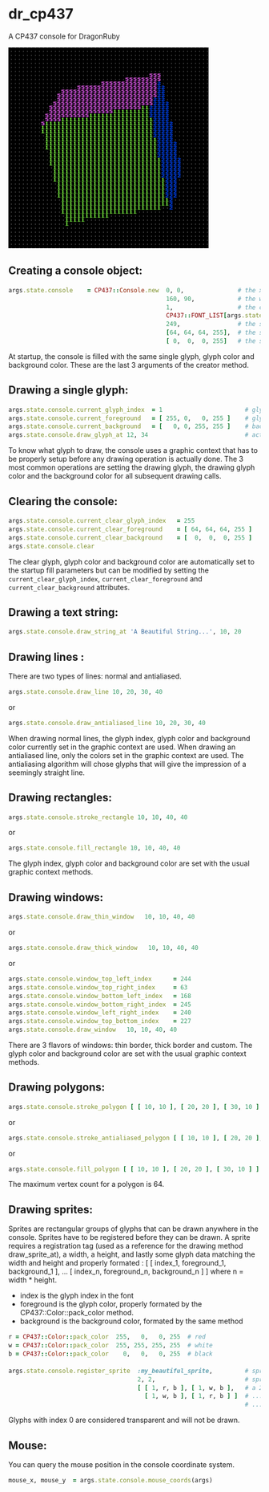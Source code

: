 # dr_cp437
A CP437 console for DragonRuby

![dr_cp437_demo](/demo.gif)

## Creating a console object:

```ruby
args.state.console    = CP437::Console.new  0, 0,               # the x and y position of the console
                                            160, 90,            # the width and height of the console (in glyphs)
                                            1,                  # the console's scaling factor
                                            CP437::FONT_LIST[args.state.font_index],  # the font
                                            249,                # the startup fill glyph index
                                            [64, 64, 64, 255],  # the startup fill glyph color in rgba format
                                            [ 0,  0,  0, 255]   # the startup fill background color in rgba format
 ```
 
At startup, the console is filled with the same single glyph, glyph color and background color. These are the last 3 arguments of the creator method.


## Drawing a single glyph:
 
 ```ruby
args.state.console.current_glyph_index  = 1                       # glyph == nice smiley!
args.state.console.current_foreground   = [ 255, 0,   0, 255 ]    # glyph color in rgba format
args.state.console.current_background   = [   0, 0, 255, 255 ]    # background color in rgba format
args.state.console.draw_glyph_at 12, 34                           # actually drawing the glyph
```

To know what glyph to draw, the console uses a graphic context that has to be properly setup before any drawing operation is actually done. The 3 most common operations are setting the drawing glyph, the drawing glyph color and the background color for all subsequent drawing calls.


 ## Clearing the console:
 
 ```ruby
 args.state.console.current_clear_glyph_index   = 255
 args.state.console.current_clear_foreground    = [ 64, 64, 64, 255 ]
 args.state.console.current_clear_background    = [  0,  0,  0, 255 ]
 args.state.console.clear
 ```
 
The clear glyph, glyph color and background color are automatically set to the startup fill parameters but can be modified by setting the `current_clear_glyph_index`, `current_clear_foreground` and `current_clear_background` attributes.


## Drawing a text string:

```ruby
args.state.console.draw_string_at 'A Beautiful String...', 10, 20
```

## Drawing lines :

There are two types of lines: normal and antialiased.

```ruby
args.state.console.draw_line 10, 20, 30, 40
```
or
```ruby
args.state.console.draw_antialiased_line 10, 20, 30, 40
```

When drawing normal lines, the glyph index, glyph color and background color currently set in the graphic context are used. When drawing an antialiased line, only the colors set in the graphic context are used. The antialiasing algorithm will chose glyphs that will give the impression of a seemingly straight line.


## Drawing rectangles:

```ruby
args.state.console.stroke_rectangle 10, 10, 40, 40
```
or
```ruby
args.state.console.fill_rectangle 10, 10, 40, 40
```

The glyph index, glyph color and background color are set with the usual graphic context methods.


## Drawing windows:

```ruby
args.state.console.draw_thin_window   10, 10, 40, 40
```
or
```ruby
args.state.console.draw_thick_window   10, 10, 40, 40
```
or
```ruby
args.state.console.window_top_left_index      = 244
args.state.console.window_top_right_index     = 63
args.state.console.window_bottom_left_index   = 168
args.state.console.window_bottom_right_index  = 245
args.state.console.window_left_right_index    = 240
args.state.console.window_top_bottom_index    = 227
args.state.console.draw_window   10, 10, 40, 40
```

There are 3 flavors of windows: thin border, thick border and custom. The glyph color and background color are set with the usual graphic context methods.


## Drawing polygons:

```ruby
args.state.console.stroke_polygon [ [ 10, 10 ], [ 20, 20 ], [ 30, 10 ] ]
```
or
```ruby
args.state.console.stroke_antialiased_polygon [ [ 10, 10 ], [ 20, 20 ], [ 30, 10 ] ]
```
or
```ruby
args.state.console.fill_polygon [ [ 10, 10 ], [ 20, 20 ], [ 30, 10 ] ]
```

The maximum vertex count for a polygon is 64.

## Drawing sprites:

Sprites are rectangular groups of glyphs that can be drawn anywhere in the console. Sprites have to be registered before they can be drawn. A sprite requires a registration tag (used as a reference for the drawing method draw_sprite_at), a width, a height, and lastly some glyph data matching the width and height and properly formated :
  [ [ index_1, foreground_1, background_1 ], ...
  [ index_n, foreground_n, background_n ] ] where n = width * height.
* index is the glyph index in the font
* foreground is the glyph color, properly formated by the CP437::Color::pack_color method.
* background is the background color, formated by the same method

```ruby
r = CP437::Color::pack_color  255,   0,   0, 255  # red
w = CP437::Color::pack_color  255, 255, 255, 255  # white
b = CP437::Color::pack_color    0,   0,   0, 255  # black

args.state.console.register_sprite  :my_beautiful_sprite,         # sprite tag
                                    2, 2,                         # sprite width and height
                                    [ [ 1, r, b ], [ 1, w, b ],   # a 2x2 red and white checker   ...
                                      [ 1, w, b ], [ 1, r, b ] ]  # ... pattern with smileys on a ...
                                                                  # ... black background
```

Glyphs with index 0 are considered transparent and will not be drawn.


## Mouse:

You can query the mouse position in the console coordinate system.
```ruby
mouse_x, mouse_y  = args.state.console.mouse_coords(args)
```
